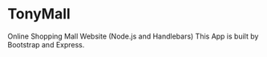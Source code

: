 # TonyMall
Online Shopping Mall Website (Node.js and Handlebars)
This App is built by Bootstrap and Express.
